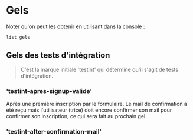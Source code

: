 # Gels

Noter qu'on peut les obtenir en utilisant dans la console :

    list gels


## Gels des tests d'intégration

> C'est la marque initiale 'testint' qui détermine qu'il s'agit de tests d'intégration.

### 'testint-apres-signup-valide'

Après une première inscription par le formulaire. Le mail de confirmation a été reçu mais l'utilisateur (trice) doit encore confirmer son mail pour confirmer son inscription, ce qui sera fait au prochain gel.

### 'testint-after-confirmation-mail'

